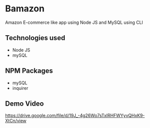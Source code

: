 # Bamazon
Amazon E-commerce like app using Node JS and MySQL using CLI

## Technologies used
* Node JS
* mySQL


## NPM Packages
* mySQL
* inquirer

## Demo Video
https://drive.google.com/file/d/19J_-4g26Wo7sTxIRHFWYyvQHxK9-XtCn/view
